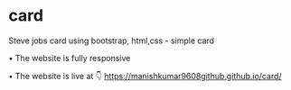 # card
Steve jobs card using bootstrap, html,css - simple card

• The website is fully responsive 

• The website is live at 👇
https://manishkumar9608github.github.io/card/
